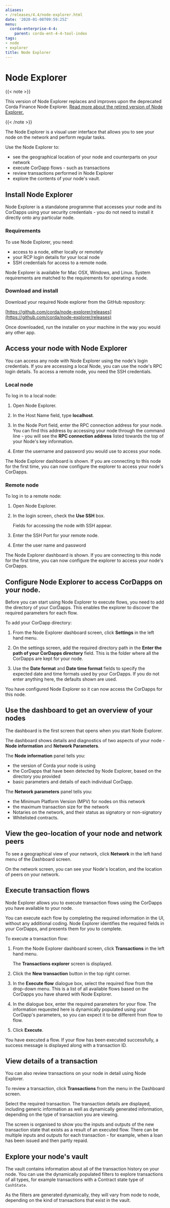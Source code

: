 ```yaml
---
aliases:
- /releases/4.4/node-explorer.html
date: '2020-01-08T09:59:25Z'
menu:
  corda-enterprise-4-4:
    parent: corda-ent-4-4-tool-index
tags:
- node
- explorer
title: Node Explorer
---
```



# Node Explorer

{{< note >}}

This version of Node Explorer replaces and improves upon the deprecated Corda Finance Node Explorer. [Read more about the retired version of Node Explorer.](node-explorer-corda-finance.md)

{{< /note >}}

The Node Explorer is a visual user interface that allows you to see your node on the network and perform regular tasks.

Use the Node Explorer to:

* see the geographical location of your node and counterparts on your network
* execute CorDapp flows - such as transactions
* review transactions performed in Node Explorer
* explore the contents of your node's vault.

## Install Node Explorer

Node Explorer is a standalone programme that accesses your node and its CorDapps using your security credentials - you do not need to install it directly onto any particular node.  

### Requirements

To use Node Explorer, you need:

* access to a node, either locally or remotely
* your RCP login details for your local node
* SSH credentials for access to a remote node.

Node Explorer is available for Mac OSX, Windows, and Linux.  System requirements are matched to the requirements for operating a node. <!--- check this detail --->

### Download and install

Download your required Node explorer from the GitHub repository:

[https://github.com/corda/node-explorer/releases](https://github.com/corda/node-explorer/releases)

Once downloaded, run the installer on your machine in the way you would any other app.

## Access your node with Node Explorer

You can access any node with Node Explorer using the node's login credentials. If you are accessing a local Node, you can use the node's RPC login details. To access a remote node, you need the SSH credentials.

<!--- Add in login UI screenshot --->

### Local node

To log in to a local node:

1. Open Node Explorer.

2. In the Host Name field, type **localhost**.

3. In the Node Port field, enter the RPC connection address for your node. You can find this address by accessing your node through the command line - you will see the **RPC connection address** listed towards the top of your Node's key information.

<!--- Add in commandline screenshot --->
4. Enter the username and password you would use to access your node.

The Node Explorer dashboard is shown. If you are connecting to this node for the first time, you can now configure the explorer to access your node's CorDapps.
<!--- Ask if this information is saved or if you have to do this every time you access NE --->

### Remote node

To log in to a remote node:

1. Open Node Explorer.

2. In the login screen, check the **Use SSH** box.

    Fields for accessing the node with SSH appear.

3. Enter the SSH Port for your remote node.

4. Enter the user name and password

The Node Explorer dashboard is shown. If you are connecting to this node for the first time, you can now configure the explorer to access your node's CorDapps.


## Configure Node Explorer to access CorDapps on your node.

Before you can start using Node Explorer to execute flows, you need to add the directory of your CorDapps. This enables the explorer to discover the required parameters for each flow.

To add your CorDapp directory:

1. From the Node Explorer dashboard screen, click **Settings** in the left hand menu.

2. On the settings screen, add the required directory path in the **Enter the path of your CorDapps directory** field. This is the folder where all the CorDapps are kept for your node.

3. Use the **Date format** and **Date time format** fields to specify the expected date and time formats used by your CorDapps. If you do not enter anything here, the defaults shown are used.

You have configured Node Explorer so it can now access the CorDapps for this node.

## Use the dashboard to get an overview of your nodes

The dashboard is the first screen that opens when you start Node Explorer.

The dashboard shows details and diagnostics of two aspects of your node - **Node information** and **Network Parameters**.

The **Node information** panel tells you:

* the version of Corda your node is using
* the CorDapps that have been detected by Node Explorer, based on the directory you provided
* basic parameters and details of each individual CorDapp.

The **Network parameters** panel tells you:

* the Minimum Platform Version (MPV) for nodes on this network
* the maximum transaction size for the network
* Notaries on the network, and their status as signatory or non-signatory
* Whitelisted contracts.


## View the geo-location of your node and network peers

To see a geographical view of your network, click **Network** in the left hand menu of the Dashboard screen.

On the network screen, you can see your Node's location, and the location of peers on your network.

## Execute transaction flows

Node Explorer allows you to execute transaction flows using the CorDapps you have available to your node.

You can execute each flow by completing the required information in the UI, without any additional coding. Node Explorer identifies the required fields in your CorDapps, and presents them for you to complete.

To execute a transaction flow:

1. From the Node Explorer dashboard screen, click **Transactions** in the left hand menu.

    The **Transactions explorer** screen is displayed.

2. Click the **New transaction** button in the top right corner.

3. In the **Execute flow** dialogue box, select the required flow from the drop-down menu. This is a list of all available flows based on the CorDapps you have shared with Node Explorer.

4. In the dialogue box, enter the required parameters for your flow. The information requested here is dynamically populated using your CorDapp's parameters, so you can expect it to be different from flow to flow.

5. Click **Execute**.

You have executed a flow. If your flow has been executed successfully, a success message is displayed along with a transaction ID.


## View details of a transaction

You can also review transactions on your node in detail using Node Explorer.

To review a transaction, click **Transactions** from the menu in the Dashboard screen.

Select the required transaction. The transaction details are displayed, including generic information as well as dynamically generated information, depending on the type of transaction you are viewing.

The screen is organised to show you the inputs and outputs of the new transaction state that exists as a result of an executed flow. There can be multiple inputs and outputs for each transaction - for example, when a loan has been issued and then partly repaid.

<!--- Add screenshot here --->

## Explore your node's vault

The vault contains information about all of the transaction history on your node. You can use the dynamically populated filters to explore transactions of all types, for example transactions with a Contract state type of `CashState`.

As the filters are generated dynamically, they will vary from node to node, depending on the kind of transactions that exist in the vault. 
